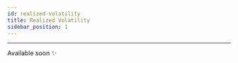 ```yaml
---
id: realized-volatility
title: Realized Volatility
sidebar_position: 1
---
```


---

Available soon ✨
